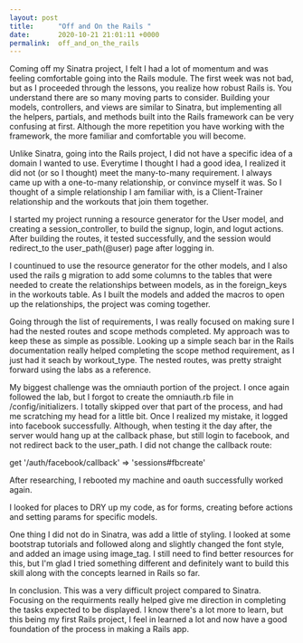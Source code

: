 ```yaml
---
layout: post
title:      "Off and On the Rails "
date:       2020-10-21 21:01:11 +0000
permalink:  off_and_on_the_rails
---
```



Coming off my Sinatra project, I felt I had a lot of momentum and was feeling comfortable going into the Rails module. The first week was not bad, but as I proceeded through the lessons, you realize how robust Rails is. You understand there are so many moving parts to consider. Building your models, controllers, and views are similar to Sinatra, but implementing all the helpers, partials, and methods built into the Rails framework can be very confusing at first. Although the more repetition you have working with the framework, the more familiar and comfortable you will become. 

Unlike Sinatra, going into the Rails project, I did not have a specific idea of a domain I wanted to use. Everytime I thought I had a good idea, I realized it did not (or so I thought) meet the many-to-many requirement. I always came up with a one-to-many relationship, or convince myself it was. So I thought of a simple relationship I am familiar with, is a Client-Trainer relationship and the workouts that join them together. 

I started my project running a resource generator  for the User model, and creating a session_controller, to build the signup, login, and logut actions.  After building the routes, it tested successfully, and  the session would redirect_to the user_path(@user) page after logging in.  

I countinued to use the resource generator for the other models, and I also used the rails g migration to add some columns to the tables that were needed to create the relationships between models, as in the foreign_keys in the workouts table. As I built the models and added the macros to open up the relationships, the project was coming together. 

Going through the list of requirements, I was really focused on making sure I had the nested routes and scope methods completed. My approach was to keep these as simple as possible. Looking up a simple seach bar in the Rails documentation really helped completing the scope method requirement, as I just had it seach by workout_type. The nested routes, was pretty straight forward using the labs as a reference. 

My biggest challenge was the omniauth portion of the project. I once again followed the lab, but I forgot to create the omniauth.rb file in  /config/initializers. I totally skipped over that part of the process, and had me scratching my head for a little bit. Once I realized my mistake, it logged into facebook successfully. Although, when testing it the day after, the server would hang up at the callback phase, but still login to facebook, and not redirect back to the user_path. I did not change the callback route: 

get '/auth/facebook/callback' => 'sessions#fbcreate'

After researching, I rebooted my machine and oauth successfully worked again. 

I looked for places to DRY up my code, as for forms, creating before actions and setting params for specific models. 

One thing I did not do in Sinatra, was add a little of styling. I looked at some bootstrap tutorials and followed along and slightly changed the font style, and added an image using image_tag. I still need to find better resources for this, but I'm glad I tried something different and definitely want to build this skill along with the concepts learned in Rails so far. 

In conclusion. This was a very difficult project compared to Sinatra. Focusing on the requirments really helped give me direction in completing the tasks expected to be displayed. I know there's a lot more to learn, but this being my first Rails project, I feel in learned a lot and now have a good foundation of the process in making a Rails app. 




